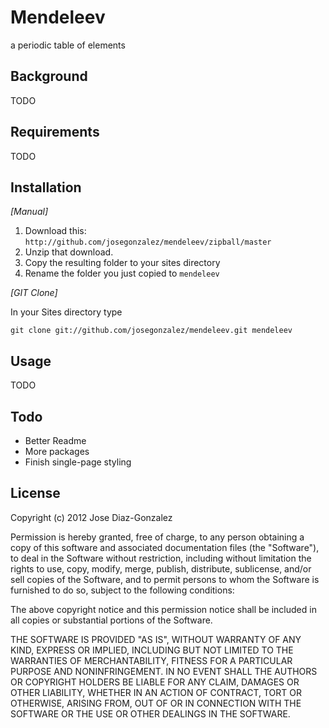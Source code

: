# Mendeleev

a periodic table of elements

## Background

TODO

## Requirements

TODO

## Installation

_[Manual]_

1. Download this: `http://github.com/josegonzalez/mendeleev/zipball/master`
2. Unzip that download.
3. Copy the resulting folder to your sites directory
4. Rename the folder you just copied to `mendeleev`

_[GIT Clone]_

In your Sites directory type

    git clone git://github.com/josegonzalez/mendeleev.git mendeleev

## Usage

TODO

## Todo

* Better Readme
* More packages
* Finish single-page styling

## License

Copyright (c) 2012 Jose Diaz-Gonzalez

Permission is hereby granted, free of charge, to any person obtaining a copy
of this software and associated documentation files (the "Software"), to deal
in the Software without restriction, including without limitation the rights
to use, copy, modify, merge, publish, distribute, sublicense, and/or sell
copies of the Software, and to permit persons to whom the Software is
furnished to do so, subject to the following conditions:

The above copyright notice and this permission notice shall be included in
all copies or substantial portions of the Software.

THE SOFTWARE IS PROVIDED "AS IS", WITHOUT WARRANTY OF ANY KIND, EXPRESS OR
IMPLIED, INCLUDING BUT NOT LIMITED TO THE WARRANTIES OF MERCHANTABILITY,
FITNESS FOR A PARTICULAR PURPOSE AND NONINFRINGEMENT. IN NO EVENT SHALL THE
AUTHORS OR COPYRIGHT HOLDERS BE LIABLE FOR ANY CLAIM, DAMAGES OR OTHER
LIABILITY, WHETHER IN AN ACTION OF CONTRACT, TORT OR OTHERWISE, ARISING FROM,
OUT OF OR IN CONNECTION WITH THE SOFTWARE OR THE USE OR OTHER DEALINGS IN
THE SOFTWARE.